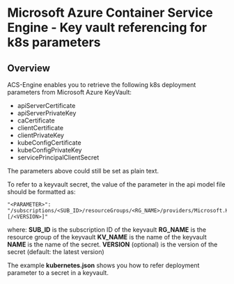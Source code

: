 # Microsoft Azure Container Service Engine - Key vault referencing for k8s parameters

## Overview

ACS-Engine enables you to retrieve the following k8s deployment parameters from Microsoft Azure KeyVault:

*	apiServerCertificate
*	apiServerPrivateKey
*	caCertificate
*	clientCertificate
*	clientPrivateKey
*	kubeConfigCertificate
*	kubeConfigPrivateKey
*	servicePrincipalClientSecret

The parameters above could still be set as plain text.

To refer to a keyvault secret, the value of the parameter in the api model file should be formatted as: 

	"<PARAMETER>": "/subscriptions/<SUB_ID>/resourceGroups/<RG_NAME>/providers/Microsoft.KeyVault/vaults/<KV_NAME>/secrets/<NAME>[/<VERSION>]"
where: 
**SUB_ID** is the subscription ID of the keyvault 
**RG_NAME** is the resource group of the keyvault 
**KV_NAME** is the name of the keyvault 
**NAME** is the name of the secret. 
**VERSION** (optional) is the version of the secret (default: the latest version) 

The example **kubernetes.json** shows you how to refer deployment parameter to a secret in a keyvault.

